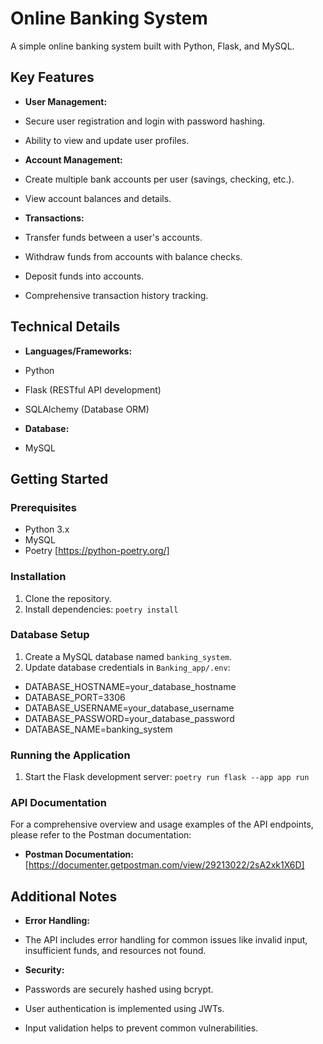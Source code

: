 # Online Banking System

A simple online banking system built with Python, Flask, and MySQL.

## Key Features

* **User Management:**
* Secure user registration and login with password hashing.
* Ability to view and update user profiles.

* **Account Management:**
* Create multiple bank accounts per user (savings, checking, etc.).
* View account balances and details.

* **Transactions:**
* Transfer funds between a user's accounts.
* Withdraw funds from accounts with balance checks.
* Deposit funds into accounts.
* Comprehensive transaction history tracking.

## Technical Details

* **Languages/Frameworks:**
* Python
* Flask (RESTful API development)
* SQLAlchemy (Database ORM)

* **Database:**
* MySQL

## Getting Started

### Prerequisites

* Python 3.x
* MySQL
* Poetry [https://python-poetry.org/]

### Installation

1. Clone the repository.
2. Install dependencies: `poetry install`

### Database Setup

1. Create a MySQL database named `banking_system`.
2. Update database credentials in `Banking_app/.env`:

* DATABASE_HOSTNAME=your_database_hostname
* DATABASE_PORT=3306
* DATABASE_USERNAME=your_database_username
* DATABASE_PASSWORD=your_database_password
* DATABASE_NAME=banking_system

### Running the Application

1. Start the Flask development server: `poetry run flask --app app run`

### API Documentation

For a comprehensive overview and usage examples of the API endpoints, please refer to the Postman documentation:

* **Postman Documentation:** [https://documenter.getpostman.com/view/29213022/2sA2xk1X6D]

## Additional Notes

* **Error Handling:**
* The API includes error handling for common issues like invalid input, insufficient funds, and resources not found.
  
* **Security:**
* Passwords are securely hashed using bcrypt.
* User authentication is implemented using JWTs.
* Input validation helps to prevent common vulnerabilities.
